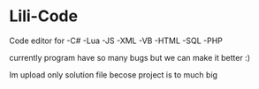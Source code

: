 # Lili-Code
Code editor for 
-C#
-Lua
-JS
-XML
-VB
-HTML
-SQL
-PHP

currently program have so many bugs but we can make it better :)

Im upload only solution file becose project is to much big
